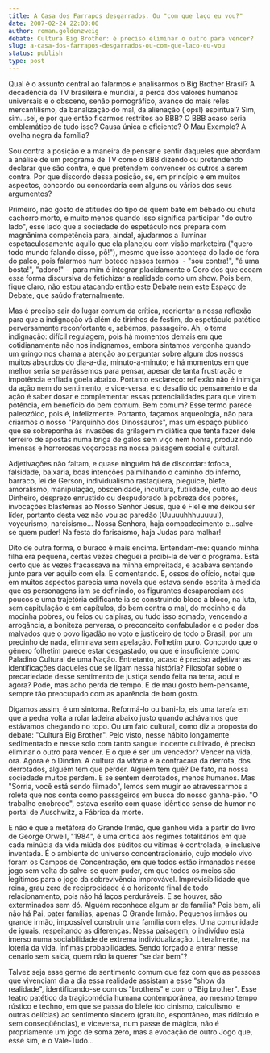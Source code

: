 ```yaml
---
title: A Casa dos Farrapos desgarrados. Ou "com que laço eu vou?"
date: 2007-02-24 22:00:00
author: roman.goldenzweig
debate: Cultura Big Brother: é preciso eliminar o outro para vencer?
slug: a-casa-dos-farrapos-desgarrados-ou-com-que-laco-eu-vou
status: publish 
type: post
---
```


Qual é o assunto central ao falarmos e analisarmos o Big Brother Brasil? A decadência da TV brasileira e mundial, a perda dos valores humanos universais e o obsceno, senão pornográfico, avanço do mais reles mercantilismo, da banalização do mal, da alienação ( ops!) espiritual? Sim, sim...sei, e por que então ficarmos restritos ao BBB? O BBB acaso seria emblemático de tudo isso? Causa única e eficiente? O Mau Exemplo? A ovelha negra da família?


Sou contra a posição e a maneira de pensar e sentir daqueles que abordam a análise de um programa de TV como o BBB dizendo ou pretendendo declarar que são contra, e que pretendem convencer os outros a serem contra. Por que discordo dessa posição, se, em princípio e em muitos aspectos, concordo ou concordaria com alguns ou vários dos seus argumentos? 


Primeiro, não gosto de atitudes do tipo de quem bate em bêbado ou chuta cachorro morto, e muito menos quando isso significa participar "do outro lado", esse lado que a sociedade do espetáculo nos prepara com magnânima competência para, ainda!, ajudarmos a iluminar espetaculosamente aquilo que ela planejou com visão marketeira ("quero todo mundo falando disso, pô!"), mesmo que isso aconteça do lado de fora do palco, pois falarmos num boteco nesses termos  - "sou contra!", "é uma bosta!", "adoro!" -  para mim é integrar placidamente o Coro dos que ecoam essa forma discursiva de fetichizar a realidade como um show. Pois bem, fique claro, não estou atacando então este Debate nem este Espaço de Debate, que saúdo fraternalmente.


Mas é preciso sair do lugar comum da crítica, reorientar a nossa reflexão para que a indignação vá além de tirinhos de festim, do espetáculo patético perversamente reconfortante e, sabemos, passageiro. Ah, o tema indignação: difícil regulagem, pois há momentos demais em que cotidianamente não nos indignamos, embora sintamos vergonha quando um gringo nos chama a atenção ao perguntar sobre algum dos nossos muitos absurdos do dia-a-dia, minuto-a-minuto; e há momentos em que melhor seria se parássemos para pensar, apesar de tanta frustração e impotência enfiada goela abaixo. Portanto esclareço: reflexão não é inimiga da ação nem do sentimento, e vice-versa, e o desafio do pensamento e da ação é saber dosar e complementar essas potencialidades para que virem potência, em benefício do bem comum. Bem comum? Esse termo parece paleozóico, pois é, infelizmente. Portanto, façamos arqueologia, não para criarmos o nosso "Parquinho dos Dinossauros", mas um espaço público que se sobreponha às invasões da grilagem midiática que tenta fazer dele terreiro de apostas numa briga de galos sem viço nem honra, produzindo imensas e horrorosas voçorocas na nossa paisagem social e cultural.


Adjetivações não faltam, e quase ninguém há de discordar: fofoca, falsidade, baixaria, boas intenções palmilhando o caminho do inferno, barraco, lei de Gerson, individualismo rastaqüera, pieguice, blefe, amoralismo, manipulação, obscenidade, incultura, futilidade, culto ao deus Dinheiro, desprezo enrustido ou despudorado à pobreza dos pobres, invocações blasfemas ao Nosso Senhor Jesus, que é Fiel e me deixou ser líder, portanto desta vez não vou ao paredão (Uuuuuhhhuuuuu!), voyeurismo, narcisismo... Nossa Senhora, haja compadecimento e...salve-se quem puder! Na festa do farisaísmo, haja Judas para malhar!


Dito de outra forma, o buraco é mais encima. Entendam-me: quando minha filha era pequena, certas vezes cheguei a proibi-la de ver o programa. Está certo que às vezes fracassava na minha empreitada, e acabava sentando junto para ver aquilo com ela. E comentando. E, ossos do ofício, notei que em muitos aspectos parecia uma novela que estava sendo escrita à medida que os personagens iam se definindo, os figurantes desapareciam aos poucos e uma trajetória edificante ia se construindo bloco a bloco, na luta, sem capitulação e em capítulos, do bem contra o mal, do mocinho e da mocinha pobres, ou feios ou caipiras, ou tudo isso somado, vencendo a arrogância, a boniteza perversa, o preconceito confabulador e o poder dos malvados que o povo ligadão no voto e justiceiro de todo o Brasil, por um precinho de nada, eliminava sem apelação. Folhetim puro. Concordo que o gênero folhetim parece estar desgastado, ou que é insuficiente como Paladino Cultural de uma Nação. Entretanto, acaso é preciso adjetivar as identificações daqueles que se ligam nessa história? Filosofar sobre o precariedade desse sentimento de justiça sendo feita na terra, aqui e agora? Pode, mas acho perda de tempo. E de mau gosto bem-pensante, sempre tão preocupado com as aparência de bom gosto. 


Digamos assim, é um sintoma. Reformá-lo ou bani-lo, eis uma tarefa em que a pedra volta a rolar ladeira abaixo justo quando achávamos que estávamos chegando no topo. Ou um fato cultural, como diz a proposta do debate: "Cultura Big Brother". Pelo visto, nesse hábito longamente sedimentado e nesse solo com tanto sangue inocente cultivado, é preciso eliminar o outro para vencer. E o que é ser um vencedor? Vencer na vida, ora. Agora é o Dindim. A cultura da vitória é a contracara da derrota, dos derrotados, alguém tem que perder. Alguém tem quê? De fato, na nossa sociedade muitos perdem. E se sentem derrotados, menos humanos. Mas "Sorria, você está sendo filmado", lemos sem mugir ao atravessarmos a roleta que nos conta como passageiros em busca do nosso ganha-pão. "O trabalho enobrece", estava escrito com quase idêntico senso de humor no portal de Auschwitz, a Fábrica da morte.


E não é que a metáfora do Grande Irmão, que ganhou vida a partir do livro de George Orwell, "1984", é uma crítica aos regimes totalitários em que cada minúcia da vida miúda dos súditos ou vítimas é controlada, e inclusive inventada. É o ambiente do universo concentracionário, cujo modelo vivo foram os Campos de Concentração, em que todos estão irmanados nesse jogo sem volta do salve-se quem puder, em que todos os meios são legítimos para o jogo da sobrevivência improvável. Imprevisibilidade que reina, grau zero de reciprocidade é o horizonte final de todo relacionamento, pois não há laços perduráveis. E se houver, são exterminados sem dó. Alguém reconhece algum ar de família? Pois bem, ali não há Pai, pater famílias, apenas O Grande Irmão. Pequenos irmãos ou grande irmão, impossível construir uma família com eles. Uma comunidade de iguais, respeitando as diferenças. Nessa paisagem, o indivíduo está imerso numa sociabilidade de extrema individualização. Literalmente, na loteria da vida. Ínfimas probabilidades. Sendo forçado a entrar nesse cenário sem saída, quem não ia querer "se dar bem"?


Talvez seja esse germe de sentimento comum que faz com que as pessoas que vivenciam dia a dia essa realidade assistam a esse "show da realidade", identificando-se com os "brothers" e com o "Big brother". Esse teatro patético da tragicomédia humana contemporânea, ao mesmo tempo rústico e techno, em que se passa do blefe (do cinismo, calculismo  e outras delícias) ao sentimento sincero (gratuito, espontâneo, mas ridículo e sem conseqüências), e viceversa, num passe de mágica, não é propriamente um jogo de soma zero, mas a evocação de outro Jogo que, esse sim, é o Vale-Tudo...   



